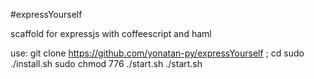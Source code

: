 #expressYourself

scaffold for expressjs with coffeescript and haml

use:
        git clone https://github.com/yonatan-py/expressYourself <app-name>;
        cd <app-name>
        sudo ./install.sh
        sudo chmod 776 ./start.sh
        ./start.sh
